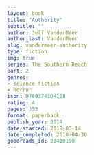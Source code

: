 ```yaml
---
layout: book
title: "Authority"
subtitle: ""
author: Jeff VanderMeer
author_last: VanderMeer
slug: vandermeer-authority
type: fiction
img: true
series: The Southern Reach
part: 2
genres:
- science fiction
- horror
isbn: 9780374104108
rating: 4
pages: 353
format: paperback
publish_year: 2014
date_started: 2018-03-14
date_completed: 2018-04-30
goodreads_id: 20410190
---
```

